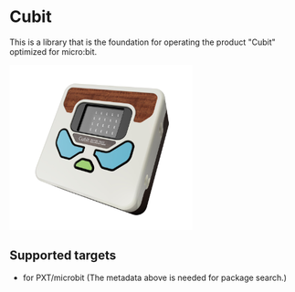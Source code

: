 # Cubit

This is a library that is the foundation for operating the product "Cubit" optimized for micro:bit.

<img src= "https://raw.githubusercontent.com/kusuwata/cubit/master/cubit.jpg" alt="image" width="320" height="290" >




## Supported targets

* for PXT/microbit
(The metadata above is needed for package search.)

